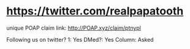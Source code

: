 # https://twitter.com/realpapatooth

unique POAP claim link: 
http://POAP.xyz/claim/ptnypl

Following us on twitter? 1: Yes
DMed?: Yes
Column: Asked